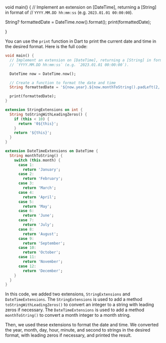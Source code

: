 void main() {
  // Implement an extension on [DateTime], returning a [String] in format of
  // `YYYY.MM.DD hh:mm:ss` (e.g. `2023.01.01 00:00:00`).

  String? formattedDate = DateTime.now().format();
  print(formattedDate);

  


}


You can use the `print` function in Dart to print the current date and time in the desired format. Here is the full code:

```dart
void main() {
  // Implement an extension on [DateTime], returning a [String] in format of
  // `YYYY.MM.DD hh:mm:ss` (e.g. `2023.01.01 00:00:00`).

  DateTime now = DateTime.now();

  // Create a function to format the date and time
  String formattedDate = '${now.year}.${now.monthToString().padLeft(2, '0')}.${now.day.padLeft(2, '0')} ${now.hour.toString().padLeft(2, '0')}:${now.minute.toString().padLeft(2, '0')}:${now.second.toString().padLeft(2, '0')}';

  print(formattedDate);
}

extension StringExtensions on int {
  String toStringWithLeadingZeros() {
    if (this < 10) {
      return '0${this}';
    }
    return '${this}';
  }
}

extension DateTimeExtensions on DateTime {
  String monthToString() {
    switch (this.month) {
      case 1:
        return 'January';
      case 2:
        return 'February';
      case 3:
        return 'March';
      case 4:
        return 'April';
      case 5:
        return 'May';
      case 6:
        return 'June';
      case 7:
        return 'July';
      case 8:
        return 'August';
      case 9:
        return 'September';
      case 10:
        return 'October';
      case 11:
        return 'November';
      case 12:
        return 'December';
    }
  }
}
```

In this code, we added two extensions, `StringExtensions` and `DateTimeExtensions`. The `StringExtensions` is used to add a method `toStringWithLeadingZeros()` to convert an integer to a string with leading zeros if necessary. The `DateTimeExtensions` is used to add a method `monthToString()` to convert a month integer to a month string.

Then, we used these extensions to format the date and time. We converted the year, month, day, hour, minute, and second to strings in the desired format, with leading zeros if necessary, and printed the result.